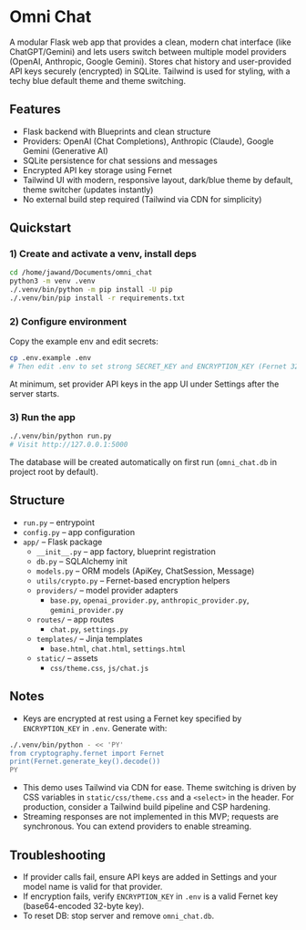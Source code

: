 # Omni Chat

A modular Flask web app that provides a clean, modern chat interface (like ChatGPT/Gemini) and lets users switch between multiple model providers (OpenAI, Anthropic, Google Gemini). Stores chat history and user-provided API keys securely (encrypted) in SQLite. Tailwind is used for styling, with a techy blue default theme and theme switching.

## Features
- Flask backend with Blueprints and clean structure
- Providers: OpenAI (Chat Completions), Anthropic (Claude), Google Gemini (Generative AI)
- SQLite persistence for chat sessions and messages
- Encrypted API key storage using Fernet
- Tailwind UI with modern, responsive layout, dark/blue theme by default, theme switcher (updates instantly)
- No external build step required (Tailwind via CDN for simplicity)

## Quickstart

### 1) Create and activate a venv, install deps

```bash
cd /home/jawand/Documents/omni_chat
python3 -m venv .venv
./.venv/bin/python -m pip install -U pip
./.venv/bin/pip install -r requirements.txt
```

### 2) Configure environment

Copy the example env and edit secrets:

```bash
cp .env.example .env
# Then edit .env to set strong SECRET_KEY and ENCRYPTION_KEY (Fernet 32-byte base64).
```

At minimum, set provider API keys in the app UI under Settings after the server starts.

### 3) Run the app

```bash
./.venv/bin/python run.py
# Visit http://127.0.0.1:5000
```

The database will be created automatically on first run (`omni_chat.db` in project root by default).

## Structure

- `run.py` – entrypoint
- `config.py` – app configuration
- `app/` – Flask package
  - `__init__.py` – app factory, blueprint registration
  - `db.py` – SQLAlchemy init
  - `models.py` – ORM models (ApiKey, ChatSession, Message)
  - `utils/crypto.py` – Fernet-based encryption helpers
  - `providers/` – model provider adapters
    - `base.py`, `openai_provider.py`, `anthropic_provider.py`, `gemini_provider.py`
  - `routes/` – app routes
    - `chat.py`, `settings.py`
  - `templates/` – Jinja templates
    - `base.html`, `chat.html`, `settings.html`
  - `static/` – assets
    - `css/theme.css`, `js/chat.js`

## Notes
- Keys are encrypted at rest using a Fernet key specified by `ENCRYPTION_KEY` in `.env`. Generate with:

```bash
./.venv/bin/python - << 'PY'
from cryptography.fernet import Fernet
print(Fernet.generate_key().decode())
PY
```

- This demo uses Tailwind via CDN for ease. Theme switching is driven by CSS variables in `static/css/theme.css` and a `<select>` in the header. For production, consider a Tailwind build pipeline and CSP hardening.
- Streaming responses are not implemented in this MVP; requests are synchronous. You can extend providers to enable streaming.

## Troubleshooting
- If provider calls fail, ensure API keys are added in Settings and your model name is valid for that provider.
- If encryption fails, verify `ENCRYPTION_KEY` in `.env` is a valid Fernet key (base64-encoded 32-byte key).
- To reset DB: stop server and remove `omni_chat.db`.
